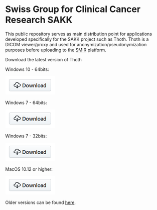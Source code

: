 # Swiss Group for Clinical Cancer Research SAKK

This public repository serves as main distribution point for applications developed specifically for the SAKK project such as Thoth. Thoth is a DICOM viewer/proxy and used for anonymization/pseudonymization purposes before uploading to the [SMIR](https://www.smir.ch) platform.

Download the latest version of Thoth

Windows 10 - 64bits:

[![download](https://github.com/IDSC-io/SAKK/blob/master/assets/github_download.png)](https://github.com/IDSC-io/sakk/releases/download/v0.0.15.49/ThothSAKK_Win10_0_0_15_49.zip)

Windows 7 - 64bits: 

[![download](https://github.com/IDSC-io/SAKK/blob/master/assets/github_download.png)](https://github.com/IDSC-io/sakk/releases/download/v0.0.15.49/ThothSAKK_Win7_0_0_15_49.zip)

Windows 7 - 32bits: 

[![download](https://github.com/IDSC-io/SAKK/blob/master/assets/github_download.png)](https://github.com/IDSC-io/sakk/releases/download/v0.0.15.49/ThothSAKK_Win7_32bits_0_0_15_49.zip)


MacOS 10.12 or higher: 

[![download](https://github.com/IDSC-io/SAKK/blob/master/assets/github_download.png)](https://github.com/IDSC-io/sakk/releases/download/v0.0.15.35/ThothSAKK_Mac_0_0_15_35.zip)


Older versions can be found [here](https://github.com/IDSC-io/SAKK/releases).
